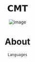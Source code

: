
<h1 align="center">
  𝗖𝗠𝗧
</h1>

<div align="center">
    
    
![image](https://user-images.githubusercontent.com/92306660/160721045-10a55c43-bb0e-41e1-b69a-473f5f62d66a.png)




<h1 align="center">
 About
</h1>

<div align="center">


  
    Languages


